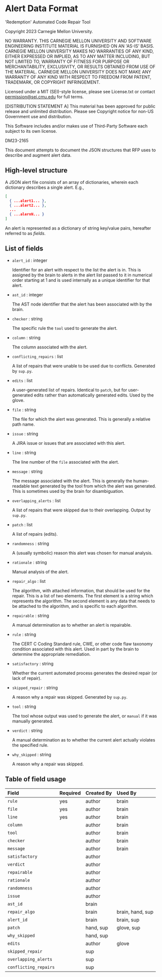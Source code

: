 # Alert Data Format

<legal>
'Redemption' Automated Code Repair Tool

Copyright 2023 Carnegie Mellon University.

NO WARRANTY. THIS CARNEGIE MELLON UNIVERSITY AND SOFTWARE ENGINEERING
INSTITUTE MATERIAL IS FURNISHED ON AN 'AS-IS' BASIS. CARNEGIE MELLON
UNIVERSITY MAKES NO WARRANTIES OF ANY KIND, EITHER EXPRESSED OR IMPLIED,
AS TO ANY MATTER INCLUDING, BUT NOT LIMITED TO, WARRANTY OF FITNESS FOR
PURPOSE OR MERCHANTABILITY, EXCLUSIVITY, OR RESULTS OBTAINED FROM USE OF
THE MATERIAL. CARNEGIE MELLON UNIVERSITY DOES NOT MAKE ANY WARRANTY OF ANY
KIND WITH RESPECT TO FREEDOM FROM PATENT, TRADEMARK, OR COPYRIGHT
INFRINGEMENT.

Licensed under a MIT (SEI)-style license, please see License.txt or
contact permission@sei.cmu.edu for full terms.

[DISTRIBUTION STATEMENT A] This material has been approved for public
release and unlimited distribution.  Please see Copyright notice for
non-US Government use and distribution.

This Software includes and/or makes use of Third-Party Software each
subject to its own license.

DM23-2165
</legal>

This document attempts to document the JSON structures that RFP uses
to describe and augment alert data.

## High-level structure

A JSON alert file consists of an array of dictionaries, wherein each
dictionary describes a single alert.  E.g.,

```json
[
  { ...alert1... },
  { ...alert2... },
  ...
  { ...alernN... }
]
```

An alert is represented as a dictionary of string key/value pairs,
hereafter referred to as *fields*.

## List of fields

* `alert_id` : integer

    Identifier for an alert with respect to the list the alert is in.
    This is assigned by the brain to alerts in the alert list passed
    to it in numerical order starting at 1 and is used internally as a
    unique identifier for that alert.

* `ast_id` : integer

    The AST node identifier that the alert has been associated with by
    the brain.
    
* `checker` : string

    The specific rule the `tool` used to generate the alert.

* `column` : string

    The column associated with the alert.
    
* `conflicting_repairs` : list

    A list of repairs that were unable to be used due to conflicts.
    Generated by `sup.py`.

* `edits` : list

    A user-generated list of repairs.  Identical to `patch`, but for
    user-generated edits rather than automatically generated edits.
    Used by the glove.

* `file` : string

    The file for which the alert was generated.  This is generally a
    relative path name.

* `issue` : string

    A JIRA issue or issues that are associated with this alert.

* `line` : string

    The line number of the `file` associated with the alert.

* `message` : string

    The message associated with the alert.  This is generally the
    human-readable text generated by the tool from which the alert was
    generated.  This is sometimes used by the brain for
    disambiguation.

* `overlapping_alerts` : list

    A list of repairs that were skipped due to their overlapping.
    Output by `sup.py`.

* `patch` : list

    A list of repairs (edits).

* `randomness` : string

    A (usually symbolic) reason this alert was chosen for manual
    analysis.

* `rationale` : string

    Manual analysis of the alert.

* `repair_algo` : list

    The algorithm, with attached information, that should be used for
    the repair.  This is a list of two elements.  The first element is
    a string which represents the algorithm.  The second element is
    any data that needs to be attached to the algorithm, and is
    specific to each algorithm.
 
* `repairable` : string

    A manual determination as to whether an alert is repairable.

* `rule` : string

    The CERT C Coding Standard rule, CWE, or other code flaw taxonomy
    condition associated with this alert.  Used in part by the brain
    to determine the appropriate remediation.

* `satisfactory` : string

    Whether the current automated process generates the desired repair
    (or lack of repair).

* `skipped_repair` : string

    A reason why a repair was skipped.  Generated by `sup.py`.

* `tool` : string

    The tool whose output was used to generate the alert, or `manual`
    if it was manually generated.
    
* `verdict` : string

    A manual determination as to whether the current alert actually
    violates the specified rule.
 
* `why_skipped` : string

    A reason why a repair was skipped.

## Table of field usage

| Field                 | Required | Created By | Used By          |
|:----------------------|----------|:-----------|:-----------------|
| `rule`                | yes      | author     | brain            |
| `file`                | yes      | author     | brain            |
| `line`                | yes      | author     | brain            |
| `column`              |          | author     | brain            |
| `tool`                |          | author     | brain            |
| `checker`             |          | author     | brain            |
| `message`             |          | author     | brain            |
| `satisfactory`        |          | author     |                  |
| `verdict`             |          | author     |                  |
| `repairable`          |          | author     |                  |
| `rationale`           |          | author     |                  |
| `randomness`          |          | author     |                  |
| `issue`               |          | author     |                  |
| `ast_id`              |          | brain      |                  |
| `repair_algo`         |          | brain      | brain, hand, sup |
| `alert_id`            |          | brain      | brain, sup       |
| `patch`               |          | hand, sup  | glove, sup       |
| `why_skipped`         |          | hand, sup  |                  |
| `edits`               |          | author     | glove            |
| `skipped_repair`      |          | sup        |                  |
| `overlapping_alerts`  |          | sup        |                  |
| `conflicting_repairs` |          | sup        |                  |
